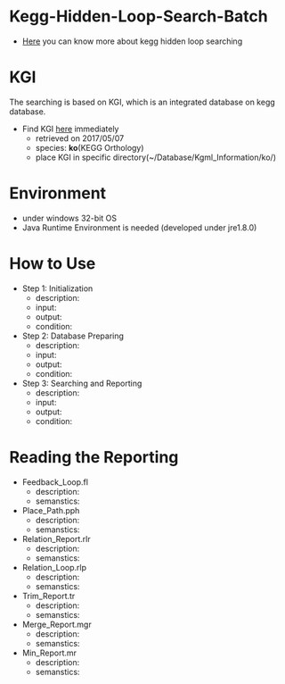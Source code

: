 # Kegg-Hidden-Loop-Search-Batch



* [Here](https://goo.gl/VKIkOe) you can know more about kegg hidden loop searching

# KGI

The searching is based on KGI, which is an integrated database on kegg database.

* Find KGI [here](https://github.com/imprld01/Kegg-Hidden-Loop-Search/tree/master/res/Kgml_Information/ko) immediately
  * retrieved on 2017/05/07
  * species: **ko**(KEGG Orthology)
  * place KGI in specific directory(~/Database/Kgml_Information/ko/)
  
# Environment

* under windows 32-bit OS
* Java Runtime Environment is needed (developed under jre1.8.0)

# How to Use

* Step 1: Initialization
  * description: 
  * input: 
  * output: 
  * condition: 
* Step 2: Database Preparing
  * description: 
  * input: 
  * output: 
  * condition: 
* Step 3: Searching and Reporting
  * description: 
  * input: 
  * output: 
  * condition: 
  
# Reading the Reporting

* Feedback_Loop.fl
  * description: 
  * semanstics: 
* Place_Path.pph
  * description: 
  * semanstics: 
* Relation_Report.rlr
  * description: 
  * semanstics: 
* Relation_Loop.rlp
  * description: 
  * semanstics: 
* Trim_Report.tr
  * description: 
  * semanstics: 
* Merge_Report.mgr
  * description: 
  * semanstics: 
* Min_Report.mr
  * description: 
  * semanstics: 

